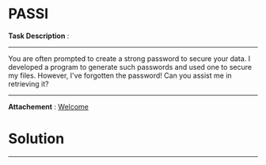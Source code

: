 # PASSI

**Task Description** : 
____________________________________________________________________________________________________________

You are often prompted to create a strong password to secure your data. I developed a program to generate such passwords and used one to secure my files. However, I've forgotten the password! Can you assist me in retrieving it?
____________________________________________________________________________________________________________

**Attachement** : [Welcome](WELCOME) 

# Solution 
____________________________________________________________________________________________________________
